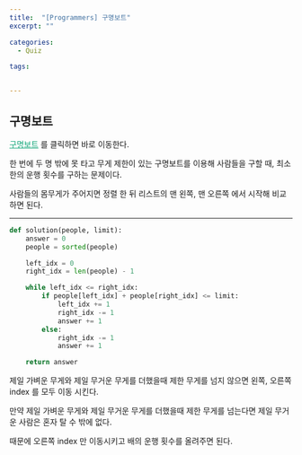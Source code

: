```yaml
---
title:  "[Programmers] 구명보트"
excerpt: ""

categories:
  - Quiz

tags:


---
```


## 구명보트

<a href="https://programmers.co.kr/learn/courses/30/lessons/42885" style="color:#0FA678" target="_blank">구명보트</a> 를 클릭하면 바로 이동한다.

한 번에 두 명 밖에 못 타고 무게 제한이 있는 구명보트를 이용해 사람들을 구할 때, 최소한의 운행 횟수를 구하는 문제이다.

사람들의 몸무게가 주어지면 정렬 한 뒤 리스트의 맨 왼쪽, 맨 오른쪽 에서 시작해 비교하면 된다.

---

```python
def solution(people, limit):
	answer = 0
	people = sorted(people)

	left_idx = 0
	right_idx = len(people) - 1

	while left_idx <= right_idx:
		if people[left_idx] + people[right_idx] <= limit:
			left_idx += 1
			right_idx -= 1
			answer += 1
		else:
			right_idx -= 1
			answer += 1

	return answer
```

제일 가벼운 무게와 제일 무거운 무게를 더했을때 제한 무게를 넘지 않으면 왼쪽, 오른쪽 index 를 모두 이동 시킨다.

만약 제일 가벼운 무게와 제일 무거운 무게를 더했을때 제한 무게를 넘는다면 제일 무거운 사람은 혼자 탈 수 밖에 없다.

때문에 오른쪽 index 만 이동시키고 배의 운행 횟수를 올려주면 된다.